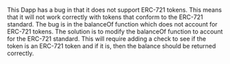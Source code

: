 This Dapp has a bug in that it does not support ERC-721 tokens. This means that it will not work correctly with tokens that conform to the ERC-721 standard. The bug is in the balanceOf function which does not account for ERC-721 tokens. The solution is to modify the balanceOf function to account for the ERC-721 standard. This will require adding a check to see if the token is an ERC-721 token and if it is, then the balance should be returned correctly.